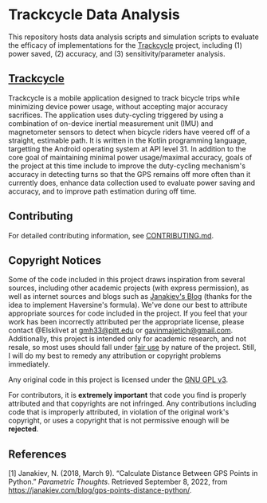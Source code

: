 # Trackcycle Data Analysis

This repository hosts data analysis scripts and simulation scripts to evaluate the efficacy of implementations for the [Trackcycle](https://github.com/Elsklivet/Trackcycle) project, including (1) power saved, (2) accuracy, and (3) sensitivity/parameter analysis.

## [Trackcycle](https://github.com/Elsklivet/Trackcycle)

Trackcycle is a mobile application designed to track bicycle trips while minimizing device power usage, without accepting major accuracy sacrifices. The application uses duty-cycling triggered by using a combination of on-device inertial measurement unit (IMU) and magnetometer sensors to detect when bicycle riders have veered off of a straight, estimable path. It is written in the Kotlin programming language, targetting the Android operating system at API level 31. In addition to the core goal of maintaining minimal power usage/maximal accuracy, goals of the project at this time include to improve the duty-cycling mechanism's accuracy in detecting turns so that the GPS remains off more often than it currently does, enhance data collection used to evaluate power saving and accuracy, and to improve path estimation during off time.  

## Contributing

For detailed contributing information, see [CONTRIBUTING.md](./CONTRIBUTING.md).

## Copyright Notices

Some of the code included in this project draws inspiration from several sources, including other academic projects (with express permission), as well as internet sources and blogs such as [Janakiev's Blog](https://janakiev.com/blog/gps-points-distance-python/) (thanks for the idea to implement Haversine's formula). We've done our best to attribute appropriate sources for code included in the project. If you feel that your work has been incorrectly attributed per the appropriate license, please contact @Elsklivet at <gmh33@pitt.edu> or <gavinmajetich@gmail.com>. Additionally, this project is intended only for academic research, and not resale, so most uses should fall under [fair use](https://www.copyright.gov/fair-use/) by nature of the project. Still, I will do my best to remedy any attribution or copyright problems immediately. 

Any original code in this project is licensed under the [GNU GPL v3](./GPL-LICENSE.txt).

For contributors, it is **extremely important** that code you find is properly attributed and that copyrights are not infringed. Any contributions including code that is improperly attributed, in violation of the original work's copyright, or uses a copyright that is not permissive enough will be **rejected**.

## References

[1] Janakiev, N. (2018, March 9). “Calculate Distance Between GPS Points in Python.” *Parametric Thoughts*. Retrieved September 8, 2022, from https://janakiev.com/blog/gps-points-distance-python/.